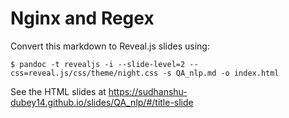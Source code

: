 # Nginx and Regex 

Convert this markdown to Reveal.js slides using:

```
$ pandoc -t revealjs -i --slide-level=2 --css=reveal.js/css/theme/night.css -s QA_nlp.md -o index.html 
```

See the HTML slides at https://sudhanshu-dubey14.github.io/slides/QA_nlp/#/title-slide 
